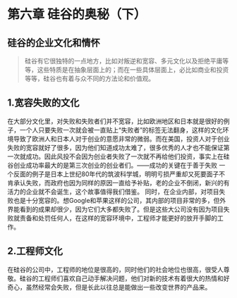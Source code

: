 # 第六章 硅谷的奥秘（下）

## 硅谷的企业文化和情怀
> 硅谷有它很独特的一点地方，比如对叛逆和宽容、多元文化以及拒绝平庸等等，这些特质是在抽象层面上的；而在一些具体层面上，必比如商业和投资等等，硅谷也有着与众不同的方法论和价值观。

## 1.宽容失败的文化
  在大部分文化里，对失败和失败者们并不宽容，比如欧洲地区和日本就是很好的例子，一个人只要失败一次就会被一直贴上“失败者”的标签无法翻身，这样的文化环境导致了欧洲人和日本人对于创业的意愿非常的微弱。而在美国，投资人对于创业失败的宽容就好了很多，因为他们知道成功太难了，很多优秀的人才也不能保证第一次就成功。因此风投不会因为创业者失败了一次就不再给他们投资，事实上在硅谷创业成功率最大的是第三次创业的创业者们。——成功的关键在于善于失败
  一个反面的例子是日本上世纪80年代的筑波科学城，明明亏损严重却又死要面子不肯承认失败，而政府也因为同样的原因一直给予补贴，老的企业不倒闭，新兴的有活力的企业就不会诞生，这个故事值得我们借鉴。
  同时，在企业内部，对项目失败也是十分宽容的。想Google和苹果这样的公司，其内部的项目非常的多，但外界能看到的成果却很少，因为它们大多都失败了。但是这些大公司没有因为项目失败就责备和处罚任何人，在这样的宽容环境中，工程师才能更好的放开手脚的工作。
  
## 2.工程师文化
  在硅谷的公司中，工程师的地位是很高的，同时他们的社会地位也很高，很受人尊敬。硅谷的工程师们喜欢自己动手解决问题，他们对新的技术有着很大的热情和好奇心，虽然经常会失败，但是长此以往总是能做出一些改变世界的产品来。